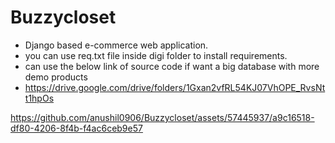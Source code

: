 # Buzzycloset
* Django based e-commerce web application.
* you can use req.txt file inside digi folder to install requirements.
* can use the below link of source code if want a big database with more demo products 
* https://drive.google.com/drive/folders/1Gxan2vfRL54KJ07VhOPE_RvsNtt1hpOs


https://github.com/anushil0906/Buzzycloset/assets/57445937/a9c16518-df80-4206-8f4b-f4ac6ceb9e57

